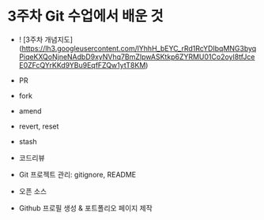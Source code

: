 # 3주차 Git 수업에서 배운 것

- ! [3주차 개념지도] (https://lh3.googleusercontent.com/lYhhH_bEYC_rRd1RcYDIbqMNG3byqPiqeKXQoNjneNAdbD9xyNVhq7BmZIpwASKtkp6ZYRMU01Co2oyl8tfJceE0ZFcQYrKKd9YBu9EqfFZQw1ytT8KM)

- PR
- fork
- amend
- revert, reset
- stash
- 코드리뷰
- Git 프로젝트 관리: gitignore, README
- 오픈 소스
- Github 프로필 생성 & 포트폴리오 페이지 제작